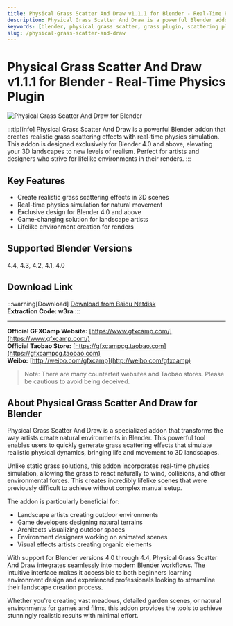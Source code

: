 ```yaml
---
title: Physical Grass Scatter And Draw v1.1.1 for Blender - Real-Time Physics Plugin
description: Physical Grass Scatter And Draw is a powerful Blender addon that creates realistic grass scattering effects with real-time physics simulation. Perfect for landscape artists and environment designers.
keywords: [blender, physical grass scatter, grass plugin, scattering plugin, landscape design, real-time physics, environment design, 3d animation, blender addon, vegetation]
slug: /physical-grass-scatter-and-draw
---
```

<!--Above is frontmatter Part-generate depend on content meet Google Seo, you need to balance automation efficiency with Google’s core ranking factors—especially E-E-A-T (Experience, Expertise, Authoritativeness, Trustworthiness), -->

<!--First Part-This is Title -->
# Physical Grass Scatter And Draw v1.1.1 for Blender - Real-Time Physics Plugin

<!--Second Part-This is First Banner -->
![Physical Grass Scatter And Draw for Blender](https://www.gfxcamp.com/wp-content/uploads/2025/08/Physical-Grass-Scatter-And-Draw.jpg)

:::tip[info]
Physical Grass Scatter And Draw is a powerful Blender addon that creates realistic grass scattering effects with real-time physics simulation. This addon is designed exclusively for Blender 4.0 and above, elevating your 3D landscapes to new levels of realism. Perfect for artists and designers who strive for lifelike environments in their renders.
:::

## Key Features

- Create realistic grass scattering effects in 3D scenes
- Real-time physics simulation for natural movement
- Exclusive design for Blender 4.0 and above
- Game-changing solution for landscape artists
- Lifelike environment creation for renders

## Supported Blender Versions

4.4, 4.3, 4.2, 4.1, 4.0

## Download Link

:::warning[Download]
[Download from Baidu Netdisk](https://pan.baidu.com/s/1xRxMkEQl969tpln7ZH-CFA?pwd=w3ra)  
**Extraction Code: w3ra**
:::

---

**Official GFXCamp Website:** [https://www.gfxcamp.com/](https://www.gfxcamp.com/)  
**Official Taobao Store:** [https://gfxcampcg.taobao.com](https://gfxcampcg.taobao.com)  
**Weibo:** [http://weibo.com/gfxcamp](http://weibo.com/gfxcamp)  

> Note: There are many counterfeit websites and Taobao stores. Please be cautious to avoid being deceived.

## About Physical Grass Scatter And Draw for Blender

Physical Grass Scatter And Draw is a specialized addon that transforms the way artists create natural environments in Blender. This powerful tool enables users to quickly generate grass scattering effects that simulate realistic physical dynamics, bringing life and movement to 3D landscapes.

Unlike static grass solutions, this addon incorporates real-time physics simulation, allowing the grass to react naturally to wind, collisions, and other environmental forces. This creates incredibly lifelike scenes that were previously difficult to achieve without complex manual setup.

The addon is particularly beneficial for:
- Landscape artists creating outdoor environments
- Game developers designing natural terrains
- Architects visualizing outdoor spaces
- Environment designers working on animated scenes
- Visual effects artists creating organic elements

With support for Blender versions 4.0 through 4.4, Physical Grass Scatter And Draw integrates seamlessly into modern Blender workflows. The intuitive interface makes it accessible to both beginners learning environment design and experienced professionals looking to streamline their landscape creation process.

Whether you're creating vast meadows, detailed garden scenes, or natural environments for games and films, this addon provides the tools to achieve stunningly realistic results with minimal effort.
